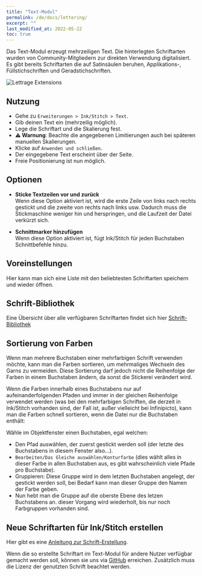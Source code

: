 ```yaml
---
title: "Text-Modul"
permalink: /de/docs/lettering/
excerpt: ""
last_modified_at: 2022-05-22
toc: true
---
```

Das Text-Modul erzeugt mehrzeiligen Text. Die hinterlegten Schriftarten wurden von Community-Mitgliedern zur direkten Verwendung digitalisiert. Es gibt bereits Schriftarten die auf Satinsäulen beruhen, Applikations-, Füllstichschriften und Geradstichschriften. 

![Lettrage Extensions](/assets/images/docs/lettering.jpg)

## Nutzung

* Gehe zu `Erweiterungen > Ink/Stitch > Text`.
* Gib deinen Text ein (mehrzeilig möglich).
* Lege die Schriftart und die Skalierung fest.
* **⚠ Warnung**: Beachte die angegebenen Limitierungen auch bei späteren manuellen Skalierungen.
* Klicke auf `Anwenden und schließen`.
* Der eingegebene Text erscheint über der Seite.
* Freie Positionierung ist nun möglich.

## Optionen

* **Sticke Textzeilen vor und zurück**<br>
Wenn diese Option aktiviert ist, wird die erste Zeile von links nach rechts gestickt und die zweite von rechts nach links usw.
  Dadurch muss die Stickmaschine weniger hin und herspringen, und die Laufzeit der Datei verkürzt sich.

* **Schnittmarker hinzufügen**<br>
   Wenn diese Option aktiviert ist, fügt Ink/Stitch für jeden Buchstaben Schnittbefehle hinzu.

## Voreinstellungen

Hier kann man sich eine Liste mit den beliebtesten Schriftarten speichern und wieder öffnen.

## Schrift-Bibliothek

Eine Übersicht über alle verfügbaren Schriftarten findet sich hier [Schrift-Bibliothek](/de/fonts/font-library/)

## Sortierung von Farben
Wenn man mehrere Buchstaben einer mehrfarbigen Schrift verwenden möchte, kann man die Farben sortieren, um mehrmaliges Wechseln des Garns zu vermeiden. Diese Sortierung darf jedoch nicht die Reihenfolge der Farben in einem Buchstaben ändern, da sonst die Stickerei verändert wird. 

Wenn die Farben innerhalb eines Buchstabens nur auf aufeinanderfolgenden Pfaden und immer in der gleichen Reihenfolge verwendet werden (was bei den mehrfarbigen Schriften, die derzeit in Ink/Stitch vorhanden sind, der Fall ist, außer vielleicht bei Infinipicto), kann man die Farben schnell sortieren, wenn die Datei nur die Buchstaben enthält:

Wähle im Objektfenster einen Buchstaben, egal welchen:

* Den Pfad auswählen, der zuerst gestickt werden soll (der letzte des Buchstabens in diesem Fenster also...).
* `Bearbeiten/Das Gleiche auswählen/Konturfarbe` (dies wählt alles in dieser Farbe in allen Buchstaben aus, es gibt wahrscheinlich viele Pfade pro Buchstabe).
* Gruppieren: Diese Gruppe wird in dem letzten Buchstaben angelegt, der gestickt werden soll, bei Bedarf kann man dieser Gruppe den Namen der Farbe geben.
* Nun hebt man die Gruppe auf die oberste Ebene des letzen Buchstabens an.
dieser Vorgang wird wiederholt, bis nur noch Farbgruppen vorhanden sind.

## Neue Schriftarten für Ink/Stitch erstellen
Hier gibt es eine [Anleitung zur Schrift-Erstellung](/de/tutorials/font-creation/).

Wenn die so erstellte Schriftart im Text-Modul für andere Nutzer verfügbar gemacht werden soll, können sie uns via  [GitHub](https://github.com/inkstitch/inkstitch/issues) erreichen. Zusätzlich muss die Lizenz der genutzten Schrift beachtet werden.
